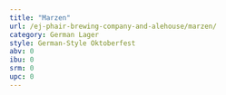 ```yaml
---
title: "Marzen"
url: /ej-phair-brewing-company-and-alehouse/marzen/
category: German Lager
style: German-Style Oktoberfest
abv: 0
ibu: 0
srm: 0
upc: 0
---
```


